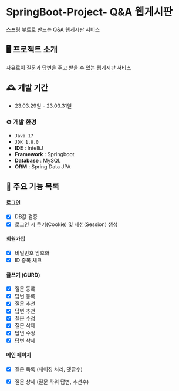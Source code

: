 # SpringBoot-Project- Q&A 웹게시판
스프링 부트로 만드는 Q&A 웹게시판 서비스


## 🖥️ 프로젝트 소개 
자유로이 질문과 답변을 주고 받을 수 있는 웹게시판 서비스

## 🕰️ 개발 기간
* 23.03.29일 - 23.03.31일

### ⚙️ 개발 환경
- `Java 17`
- `JDK 1.8.0`
- **IDE** : IntelliJ
- **Framework** : Springboot
- **Database** : MySQL
- **ORM** : Spring Data JPA

## 📌 주요 기능 목록
#### 로그인 
- [x] DB값 검증
- [x] 로그인 시 쿠키(Cookie) 및 세션(Session) 생성
#### 회원가입
- [x] 비밀번호 암호화
- [x] ID 중복 체크
#### 글쓰기 (CURD)
- [x] 질문 등록
- [x] 답변 등록
- [x] 질문 추천
- [x] 답변 추천
- [x] 질문 수정
- [x] 질문 삭제
- [x] 답변 수정
- [x] 답변 삭제

#### 메인 페이지
- [x] 질문 목록 (페이징 처리, 댓글수)
- [x] 질문 상세 (질문 하위 답변, 추천수)






